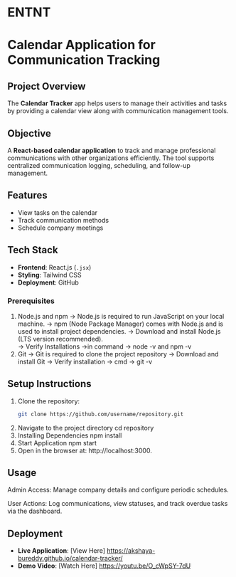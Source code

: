 # ENTNT
# Calendar Application for Communication Tracking 

## Project Overview
The **Calendar Tracker** app helps users to manage their activities and tasks by providing a calendar view along with communication management tools.

## Objective

A **React-based calendar application** to track and manage professional communications with other organizations efficiently.
The tool supports centralized communication logging, scheduling, and follow-up management.

## Features
- View tasks on the calendar
- Track communication methods
- Schedule company meetings


## Tech Stack
- **Frontend**: React.js (`.jsx`)
- **Styling**: Tailwind CSS
- **Deployment**: GitHub


### Prerequisites
1. Node.js and npm
   -> Node.js is required to run JavaScript on your local machine.
   -> npm (Node Package Manager) comes with Node.js and is used to install project dependencies.
   -> Download and install Node.js (LTS version recommended).\
   -> Verify Installations ->in command -> node -v and npm -v 
3. Git
   -> Git is required to clone the project repository
   -> Download and install Git
   -> Verify installation -> cmd -> git -v

## Setup Instructions
1. Clone the repository:
   ```bash
   git clone https://github.com/username/repository.git
2. Navigate to the project directory
   cd repository
3. Installing Dependencies
   npm install
4. Start Application
   npm start
5. Open in the browser at: http://localhost:3000.

## Usage
Admin Access: Manage company details and configure periodic schedules.

User Actions: Log communications, view statuses, and track overdue tasks via the dashboard.


## Deployment
- **Live Application**: [View Here] https://akshaya-bureddy.github.io/calendar-tracker/
- **Demo Video**: [Watch Here] https://youtu.be/O_cWpSY-7dU


